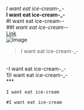 *I want eat ice-cream-_-*
<br>
**I want eat ice-cream-_-**
<br>
#I want eat ice-cream-_-
<br>
##I want eat ice-cream-_-
<br>
[Link](https://www.cbc.ca/radio/asithappens/as-it-happens-the-tuesday-edition-1.6409088/this-antarctic-post-office-is-hiring-and-counting-penguins-is-part-of-the-job-1.6409089)
<br>
![Image](![image](https://user-images.githubusercontent.com/103155827/162546822-c4a1921e-4596-43a8-935c-fcb2a55ae8cc.png))
<br>
>I want eat ice-cream-_-
<br>
-I want eat ice-cream-_-
<br>
1)I want eat ice-cream-_-
<br>
***

`I want eat ice-cream`

```
#I want eat ice-cream
```
